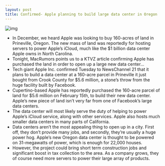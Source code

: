 ```yaml
---
layout: post
title: Confirmed- Apple planning to build large data center in Oregon
---
```

![img](http://media.idownloadblog.com/wp-content/uploads/2011/12/apple-data-center.jpg)
* In December, we heard Apple was looking to buy 160-acres of land in Prineville, Oregon. The new mass of land was reportedly for hosting servers to power Apple’s iCloud, much like the $1 billion data center Apple owns in North Carolina.
* Tonight, MacRumors points us to a KTVZ article confirming Apple has purchased the land in order to open up a large new data center…
* Tech giant Apple Inc. confirmed Tuesday to NewsChannel 21 that it plans to build a data center at a 160-acre parcel in Prineville it just bought from Crook County for $5.6 million, a stone’s throw from the huge facility built by Facebook.
* Cupertino-based Apple has reportedly purchased the 160-acre parcel of land for $5.6 million on February 15th, to build their new data center. Apple’s new piece of land isn’t very far from one of Facebook’s large data centers.
* The data center will most likely serve the duty of helping to power Apple’s iCloud service, along with other services. Apple also hosts much smaller data centers in many parts of California.
* Data centers aren’t the most appealing thing to open up in a city. First off, they don’t provide many jobs, and secondly, they’re usually a huge power hog. Apple’s new Oregon data center is thought to be powered on 31-megawatts of power, which is enough for 22,000 houses.
* However, the project could bring short term construction jobs and significant boost in tax collection to the area. As a company grows, they of course need more servers to power their large array of products.

